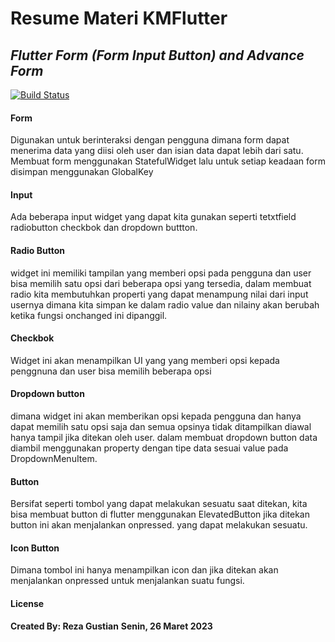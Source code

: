 # Resume Materi KMFlutter
## _Flutter Form (Form Input Button) and Advance Form_

[![Build Status](https://travis-ci.org/joemccann/dillinger.svg?branch=master)](https://travis-ci.org/joemccann/dillinger)

#### Form
Digunakan untuk berinteraksi dengan pengguna dimana form dapat menerima data yang diisi oleh user dan isian data dapat lebih dari satu. Membuat form menggunakan StatefulWidget lalu untuk setiap keadaan form  disimpan menggunakan GlobalKey<FormState> 

#### Input 
Ada beberapa input widget yang dapat kita gunakan seperti tetxtfield radiobutton 	checkbok dan dropdown buttton. 


#### Radio Button
widget ini memiliki tampilan yang memberi opsi pada pengguna dan user bisa memilih satu opsi dari beberapa opsi yang tersedia, dalam membuat radio kita membutuhkan properti yang dapat menampung nilai dari input usernya dimana kita simpan ke dalam radio value dan nilainy akan berubah ketika fungsi onchanged ini dipanggil.


#### Checkbok 
Widget ini akan menampilkan UI yang yang memberi opsi kepada penggnuna dan user bisa memilih beberapa opsi 


#### Dropdown button
dimana widget ini akan memberikan opsi kepada pengguna dan hanya dapat memilih satu opsi saja dan semua opsinya tidak ditampilkan diawal 
hanya tampil jika ditekan oleh user. dalam membuat dropdown button data diambil menggunakan property dengan tipe data sesuai value pada
DropdownMenuItem.

#### Button
Bersifat seperti tombol yang dapat melakukan sesuatu saat ditekan, kita bisa membuat button di flutter menggunakan ElevatedButton jika ditekan button ini akan 
menjalankan onpressed. yang dapat melakukan sesuatu.

#### Icon Button
Dimana tombol ini hanya menampilkan icon dan jika ditekan akan menjalankan onpressed untuk menjalankan suatu fungsi.


#### License

**Created By: Reza Gustian**
**Senin, 26 Maret 2023**